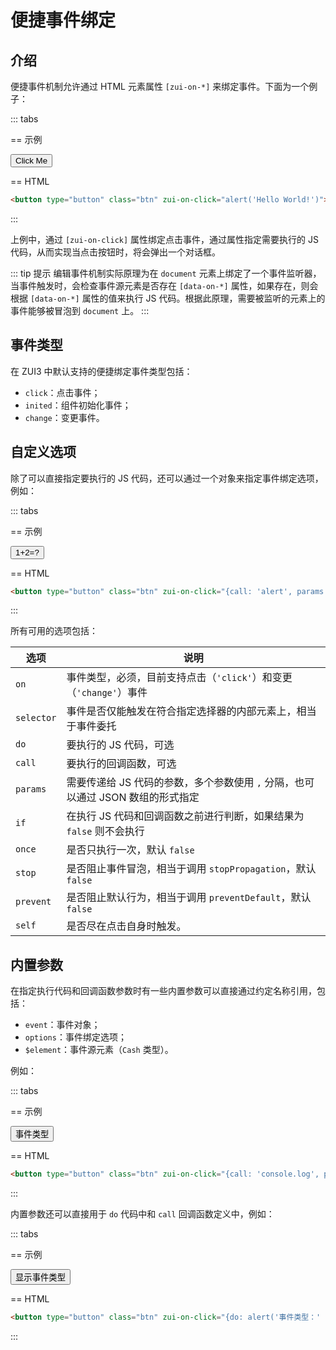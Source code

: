 # 便捷事件绑定

## 介绍

便捷事件机制允许通过 HTML 元素属性 `[zui-on-*]` 来绑定事件。下面为一个例子：

::: tabs

== 示例

<Example>
  <button type="button" class="btn" zui-on-click="alert('Hello World!')">Click Me</button>
</Example>

== HTML

```html
<button type="button" class="btn" zui-on-click="alert('Hello World!')">Click Me</button>
```

:::

上例中，通过 `[zui-on-click]` 属性绑定点击事件，通过属性指定需要执行的 JS 代码，从而实现当点击按钮时，将会弹出一个对话框。

::: tip 提示
编辑事件机制实际原理为在 `document` 元素上绑定了一个事件监听器，当事件触发时，会检查事件源元素是否存在 `[data-on-*]` 属性，如果存在，则会根据 `[data-on-*]` 属性的值来执行 JS 代码。根据此原理，需要被监听的元素上的事件能够被冒泡到 `document` 上。
:::

## 事件类型

在 ZUI3 中默认支持的便捷绑定事件类型包括：

* `click`：点击事件；
* `inited`：组件初始化事件；
* `change`：变更事件。

## 自定义选项

除了可以直接指定要执行的 JS 代码，还可以通过一个对象来指定事件绑定选项，例如：

::: tabs

== 示例

<Example>
  <button type="button" class="btn" zui-on-click="{call: 'alert', params: [1 + 2], prevent: true}">1+2=?</button>
</Example>

== HTML

```html
<button type="button" class="btn" zui-on-click="{call: 'alert', params: [1 + 2], prevent: true}">1+2=?</button>
```

:::

所有可用的选项包括：

| 选项 | 说明 |
| -- | -- |
| `on` | 事件类型，必须，目前支持点击（`'click'`）和变更（`'change'`）事件 |
| `selector` | 事件是否仅能触发在符合指定选择器的内部元素上，相当于事件委托 |
| `do` | 要执行的 JS 代码，可选 |
| `call` | 要执行的回调函数，可选 |
| `params` | 需要传递给 JS 代码的参数，多个参数使用 `,` 分隔，也可以通过 JSON 数组的形式指定 |
| `if` | 在执行 JS 代码和回调函数之前进行判断，如果结果为 `false` 则不会执行 |
| `once` | 是否只执行一次，默认 `false` |
| `stop` | 是否阻止事件冒泡，相当于调用 `stopPropagation`，默认 `false` |
| `prevent` | 是否阻止默认行为，相当于调用 `preventDefault`，默认 `false` |
| `self` | 是否尽在点击自身时触发。 |


## 内置参数

在指定执行代码和回调函数参数时有一些内置参数可以直接通过约定名称引用，包括：

* `event`：事件对象；
* `options`：事件绑定选项；
* `$element`：事件源元素（`Cash` 类型）。

例如：

::: tabs

== 示例

<Example>
  <button type="button" class="btn" zui-on-click="{call: 'console.log', params: ['事件', event]}">事件类型</button>
</Example>

== HTML

```html
<button type="button" class="btn" zui-on-click="{call: 'console.log', params: ['事件', event]}">事件类型</button>
```

:::

内置参数还可以直接用于 `do` 代码中和 `call` 回调函数定义中，例如：

::: tabs

== 示例

<Example>
<button type="button" class="btn" zui-on-click="{do: alert('事件类型：' + event.type)}" data-on="click">显示事件类型</button>
</Example>

== HTML

```html
<button type="button" class="btn" zui-on-click="{do: alert('事件类型：' + event.type)}" data-on="click">显示事件类型</button>
```

:::
